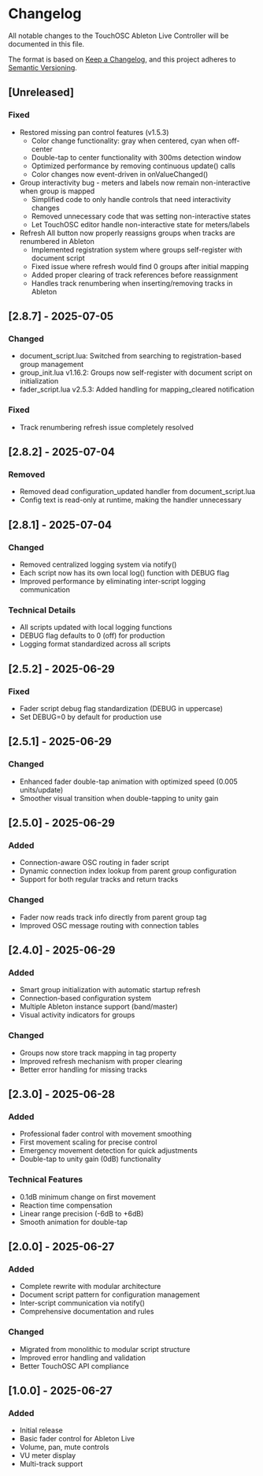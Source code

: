 # Changelog

All notable changes to the TouchOSC Ableton Live Controller will be documented in this file.

The format is based on [Keep a Changelog](https://keepachangelog.com/en/1.0.0/),
and this project adheres to [Semantic Versioning](https://semver.org/spec/v2.0.0.html).

## [Unreleased]

### Fixed
- Restored missing pan control features (v1.5.3)
  - Color change functionality: gray when centered, cyan when off-center
  - Double-tap to center functionality with 300ms detection window
  - Optimized performance by removing continuous update() calls
  - Color changes now event-driven in onValueChanged()
- Group interactivity bug - meters and labels now remain non-interactive when group is mapped
  - Simplified code to only handle controls that need interactivity changes
  - Removed unnecessary code that was setting non-interactive states
  - Let TouchOSC editor handle non-interactive state for meters/labels
- Refresh All button now properly reassigns groups when tracks are renumbered in Ableton
  - Implemented registration system where groups self-register with document script
  - Fixed issue where refresh would find 0 groups after initial mapping
  - Added proper clearing of track references before reassignment
  - Handles track renumbering when inserting/removing tracks in Ableton

## [2.8.7] - 2025-07-05

### Changed
- document_script.lua: Switched from searching to registration-based group management
- group_init.lua v1.16.2: Groups now self-register with document script on initialization
- fader_script.lua v2.5.3: Added handling for mapping_cleared notification

### Fixed
- Track renumbering refresh issue completely resolved

## [2.8.2] - 2025-07-04

### Removed
- Removed dead configuration_updated handler from document_script.lua
- Config text is read-only at runtime, making the handler unnecessary

## [2.8.1] - 2025-07-04

### Changed
- Removed centralized logging system via notify()
- Each script now has its own local log() function with DEBUG flag
- Improved performance by eliminating inter-script logging communication

### Technical Details
- All scripts updated with local logging functions
- DEBUG flag defaults to 0 (off) for production
- Logging format standardized across all scripts

## [2.5.2] - 2025-06-29

### Fixed
- Fader script debug flag standardization (DEBUG in uppercase)
- Set DEBUG=0 by default for production use

## [2.5.1] - 2025-06-29

### Changed
- Enhanced fader double-tap animation with optimized speed (0.005 units/update)
- Smoother visual transition when double-tapping to unity gain

## [2.5.0] - 2025-06-29

### Added
- Connection-aware OSC routing in fader script
- Dynamic connection index lookup from parent group configuration
- Support for both regular tracks and return tracks

### Changed
- Fader now reads track info directly from parent group tag
- Improved OSC message routing with connection tables

## [2.4.0] - 2025-06-29

### Added
- Smart group initialization with automatic startup refresh
- Connection-based configuration system
- Multiple Ableton instance support (band/master)
- Visual activity indicators for groups

### Changed
- Groups now store track mapping in tag property
- Improved refresh mechanism with proper clearing
- Better error handling for missing tracks

## [2.3.0] - 2025-06-28

### Added
- Professional fader control with movement smoothing
- First movement scaling for precise control
- Emergency movement detection for quick adjustments
- Double-tap to unity gain (0dB) functionality

### Technical Features
- 0.1dB minimum change on first movement
- Reaction time compensation
- Linear range precision (-6dB to +6dB)
- Smooth animation for double-tap

## [2.0.0] - 2025-06-27

### Added
- Complete rewrite with modular architecture
- Document script pattern for configuration management
- Inter-script communication via notify()
- Comprehensive documentation and rules

### Changed
- Migrated from monolithic to modular script structure
- Improved error handling and validation
- Better TouchOSC API compliance

## [1.0.0] - 2025-06-27

### Added
- Initial release
- Basic fader control for Ableton Live
- Volume, pan, mute controls
- VU meter display
- Multi-track support